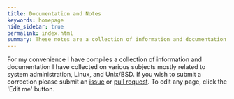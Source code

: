 ```yaml
---
title: Documentation and Notes
keywords: homepage
hide_sidebar: true
permalink: index.html
summary: These notes are a collection of information and documentation I have collected on various subjects mostly related to system administration, Linux, and Unix/BSD.
---
```



For my convenience I have compiles a collection of information and documentation I have collected on various subjects mostly related to system administration, Linux, and Unix/BSD. If you wish to submit a correction please submit an [issue](https://github.com/johnramsden/docs/issues/new) or [pull request](https://github.com/johnramsden/docs/compare). To edit any page, click the 'Edit me' button.
